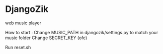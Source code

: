 DjangoZik
=========

web music player

How to start :
Change MUSIC_PATH in djangozik/settings.py to match your music folder
Change SECRET_KEY (ofc)

Run reset.sh
